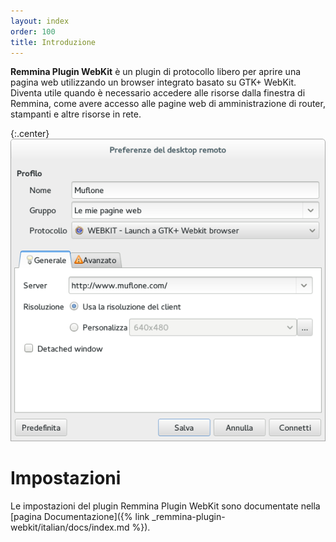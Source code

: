 ```yaml
---
layout: index
order: 100
title: Introduzione
---
```

**Remmina Plugin WebKit** è un plugin di protocollo libero per aprire una pagina
web utilizzando un browser integrato basato su GTK+ WebKit. Diventa utile quando
è necessario accedere alle risorse dalla finestra di Remmina, come avere accesso
alle pagine web di amministrazione di router, stampanti e altre risorse in rete.

{:.center}
![Impostazioni generali](/resources/remmina-plugin-webkit/archive/latest/italian/general.png)
          
# Impostazioni

Le impostazioni del plugin Remmina Plugin WebKit sono documentate nella
[pagina Documentazione]({% link _remmina-plugin-webkit/italian/docs/index.md %}).
